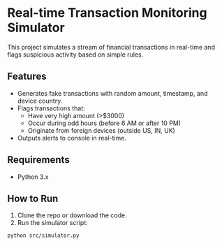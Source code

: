 # Real-time Transaction Monitoring Simulator

This project simulates a stream of financial transactions in real-time and flags suspicious activity based on simple rules.

## Features

- Generates fake transactions with random amount, timestamp, and device country.
- Flags transactions that:
  - Have very high amount (>$3000)
  - Occur during odd hours (before 6 AM or after 10 PM)
  - Originate from foreign devices (outside US, IN, UK)
- Outputs alerts to console in real-time.

## Requirements

- Python 3.x

## How to Run

1. Clone the repo or download the code.
2. Run the simulator script:

```bash
python src/simulator.py
